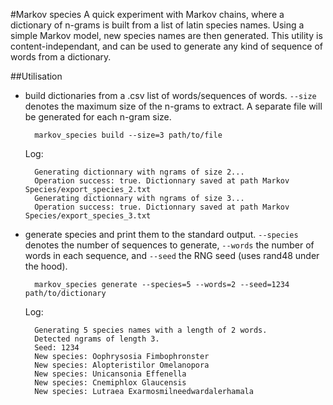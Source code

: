 #Markov species
A quick experiment with Markov chains, where a dictionary of n-grams is built from a list of latin species names. Using a simple Markov model, new species names are then generated.
This utility is content-independant, and can be used to generate any kind of sequence of words from a dictionary. 

##Utilisation
- build dictionaries from a .csv list of words/sequences of words. `--size` denotes the maximum size of the n-grams to extract. A separate file will be generated for each n-gram size. 

		markov_species build --size=3 path/to/file
		
	Log:

		Generating dictionnary with ngrams of size 2...
		Operation success: true. Dictionnary saved at path Markov Species/export_species_2.txt
		Generating dictionnary with ngrams of size 3...
		Operation success: true. Dictionnary saved at path Markov Species/export_species_3.txt
		
- generate species and print them to the standard output. `--species` denotes the number of sequences to generate, `--words` the number of words in each sequence, and `--seed` the RNG seed (uses rand48 under the hood).

		markov_species generate --species=5 --words=2 --seed=1234 path/to/dictionary
		
	Log:
		
		Generating 5 species names with a length of 2 words.
		Detected ngrams of length 3.
		Seed: 1234
		New species: Oophrysosia Fimbophronster
		New species: Alopteristilor Omelanopora
		New species: Unicansonia Effenella
		New species: Cnemiphlox Glaucensis
		New species: Lutraea Exarmosmilneedwardalerhamala
